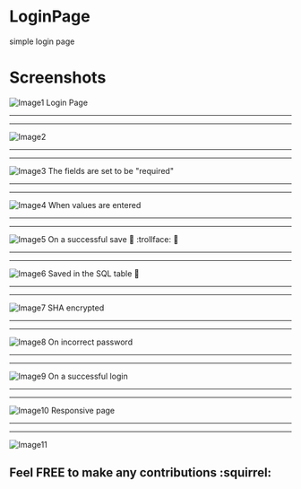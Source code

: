 # LoginPage
 simple login page
 
 # Screenshots
![Image1](https://github.com/ipshitag/LoginPage/blob/master/2019-07-04%20(10).png)
Login Page

<hr>
<hr>

![Image2](https://github.com/ipshitag/LoginPage/blob/master/2019-07-04%20(3).png)

<hr>
<hr>

![Image3](https://github.com/ipshitag/LoginPage/blob/master/2019-07-04%20(5).png)
The fields are set to be "required"

<hr>
<hr>

![Image4](https://github.com/ipshitag/LoginPage/blob/master/2019-07-04%20(6).png)
When values are entered

<hr>
<hr>

![Image5](https://github.com/ipshitag/LoginPage/blob/master/2019-07-04%20(7).png)
On a successful save
:tada:  :trollface:  :hatching_chick:

<hr>
<hr>


![Image6](https://github.com/ipshitag/LoginPage/blob/master/2019-07-04%20(8).png)
Saved in the SQL table
:tada:

<hr>
<hr>

![Image7](https://github.com/ipshitag/LoginPage/blob/master/2019-07-04%20(9).png)
SHA encrypted

<hr>
<hr>

![Image8](https://github.com/ipshitag/LoginPage/blob/master/2019-07-06.png)
On incorrect password

<hr>
<hr>

![Image9](https://github.com/ipshitag/LoginPage/blob/master/2019-07-06%20(3).png)
On a successful login

<hr>
<hr>

![Image10](https://github.com/ipshitag/LoginPage/blob/master/2019-07-06%20(4).png)
Responsive page

<hr>
<hr>

![Image11](https://github.com/ipshitag/LoginPage/blob/master/2019-07-06%20(5).png)

## Feel FREE to make any contributions :squirrel:
